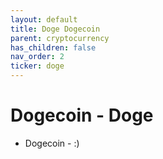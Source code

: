 ```yaml
---
layout: default
title: Doge Dogecoin
parent: cryptocurrency
has_children: false
nav_order: 2
ticker: doge
---
```


# Dogecoin - Doge
- Dogecoin - :)